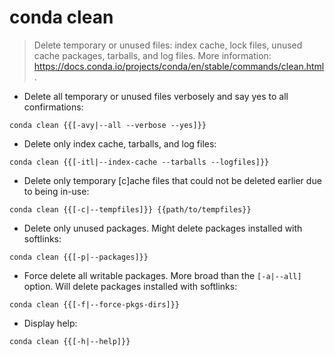 # conda clean

> Delete temporary or unused files: index cache, lock files, unused cache packages, tarballs, and log files.
> More information: <https://docs.conda.io/projects/conda/en/stable/commands/clean.html>.

- Delete all temporary or unused files verbosely and say yes to all confirmations:

`conda clean {{[-avy|--all --verbose --yes]}}`

- Delete only index cache, tarballs, and log files:

`conda clean {{[-itl|--index-cache --tarballs --logfiles]}}`

- Delete only temporary [c]ache files that could not be deleted earlier due to being in-use:

`conda clean {{[-c|--tempfiles]}} {{path/to/tempfiles}}`

- Delete only unused packages. Might delete packages installed with softlinks:

`conda clean {{[-p|--packages]}}`

- Force delete all writable packages. More broad than the `[-a|--all]` option. Will delete packages installed with softlinks:

`conda clean {{[-f|--force-pkgs-dirs]}}`

- Display help:

`conda clean {{[-h|--help]}}`
